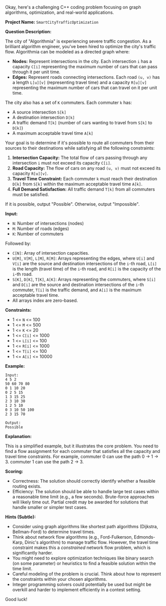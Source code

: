 Okay, here's a challenging C++ coding problem focusing on graph algorithms, optimization, and real-world applications.

**Project Name:** `SmartCityTrafficOptimization`

**Question Description:**

The city of "Algorithmia" is experiencing severe traffic congestion. As a brilliant algorithm engineer, you've been hired to optimize the city's traffic flow. Algorithmia can be modeled as a directed graph where:

*   **Nodes:** Represent intersections in the city. Each intersection `i` has a capacity `C[i]` representing the maximum number of cars that can pass through it per unit time.
*   **Edges:** Represent roads connecting intersections. Each road `(u, v)` has a length `L[u][v]` (representing travel time) and a capacity `R[u][v]` representing the maximum number of cars that can travel on it per unit time.

The city also has a set of `K` commuters. Each commuter `k` has:

*   A source intersection `S[k]`
*   A destination intersection `D[k]`
*   A traffic demand `T[k]` (number of cars wanting to travel from `S[k]` to `D[k]`)
*   A maximum acceptable travel time `A[k]`

Your goal is to determine if it's possible to route all commuters from their sources to their destinations while satisfying all the following constraints:

1.  **Intersection Capacity:** The total flow of cars passing through any intersection `i` must not exceed its capacity `C[i]`.
2.  **Road Capacity:** The flow of cars on any road `(u, v)` must not exceed its capacity `R[u][v]`.
3.  **Travel Time Constraint:** Each commuter `k` must reach their destination `D[k]` from `S[k]` within the maximum acceptable travel time `A[k]`.
4.  **Full Demand Satisfaction:** All traffic demand `T[k]` from all commuters must be satisfied.

If it is possible, output "Possible". Otherwise, output "Impossible".

**Input:**

*   `N`: Number of intersections (nodes)
*   `M`: Number of roads (edges)
*   `K`: Number of commuters

Followed by:

*   `C[N]`: Array of intersection capacities.
*   `U[M]`, `V[M]`, `L[M]`, `R[M]`:  Arrays representing the edges, where `U[i]` and `V[i]` are the source and destination intersections of the `i`-th road, `L[i]` is the length (travel time) of the `i`-th road, and `R[i]` is the capacity of the `i`-th road.
*   `S[K]`, `D[K]`, `T[K]`, `A[K]`: Arrays representing the commuters, where `S[i]` and `D[i]` are the source and destination intersections of the `i`-th commuter, `T[i]` is the traffic demand, and `A[i]` is the maximum acceptable travel time.
*   All arrays index are zero-based.

**Constraints:**

*   1 <= `N` <= 100
*   1 <= `M` <= 500
*   1 <= `K` <= 20
*   1 <= `C[i]` <= 1000
*   1 <= `L[i]` <= 100
*   1 <= `R[i]` <= 1000
*   1 <= `T[i]` <= 100
*   1 <= `A[i]` <= 10000

**Example:**

```
Input:
4 5 2
50 60 70 80
0 1 10 20
0 2 5 15
1 3 15 25
2 3 10 30
1 2 5 10
0 3 10 50 100
2 3 15 70

Output:
Possible
```

**Explanation:**

This is a simplified example, but it illustrates the core problem.  You need to find a flow assignment for each commuter that satisfies all the capacity and travel time constraints.  For example, commuter 0 can use the path 0 -> 1 -> 3. commuter 1 can use the path 2 -> 3.

**Scoring:**

*   Correctness:  The solution should correctly identify whether a feasible routing exists.
*   Efficiency: The solution should be able to handle large test cases within a reasonable time limit (e.g., a few seconds).  Brute-force approaches will likely time out.  Partial credit may be awarded for solutions that handle smaller or simpler test cases.

**Hints (Subtle):**

*   Consider using graph algorithms like shortest path algorithms (Dijkstra, Bellman-Ford) to determine travel times.
*   Think about network flow algorithms (e.g., Ford-Fulkerson, Edmonds-Karp, Dinic's algorithm) to manage traffic flow.  However, the travel time constraint makes this a *constrained* network flow problem, which is significantly harder.
*   You might need to explore optimization techniques like binary search (on some parameter) or heuristics to find a feasible solution within the time limit.
*   Careful modeling of the problem is crucial. Think about how to represent the constraints within your chosen algorithms.
*   Integer programming solvers could potentially be used but might be overkill and harder to implement efficiently in a contest setting.

Good luck!
